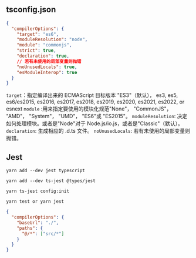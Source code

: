## tsconfig.json

```json
{
  "compilerOptions": {
    "target": "es6",
    "moduleResolution": "node",
    "module": "commonjs",
    "strict": true,
    "declaration": true,
    // 若有未使用的局部变量则抛错
    "noUnusedLocals": true,
    "esModuleInterop": true
  }
}
```

`target`：指定编译出来的 ECMAScript 目标版本 "ES3"（默认）， es3, es5, es6/es2015, es2016, es2017, es2018, es2019, es2020, es2021, es2022, or esnext
`module` :用来指定要使用的模块化规范"None"， "CommonJS"， "AMD"， "System"， "UMD"， "ES6"或 "ES2015"。
`moduleResolution`: 决定如何处理模块。或者是"Node"对于 Node.js/io.js，或者是"Classic"（默认）。
`declaration`: 生成相应的 .d.ts 文件。
`noUnusedLocals`: 若有未使用的局部变量则抛错。

## Jest

```shell
yarn add --dev jest typescript

yarn add --dev ts-jest @types/jest

yarn ts-jest config:init

yarn test or yarn jest
```

```json
{
  "compilerOptions": {
    "baseUrl": "./",
    "paths": {
      "@/*": ["src/*"]
    }
  }
}
```

